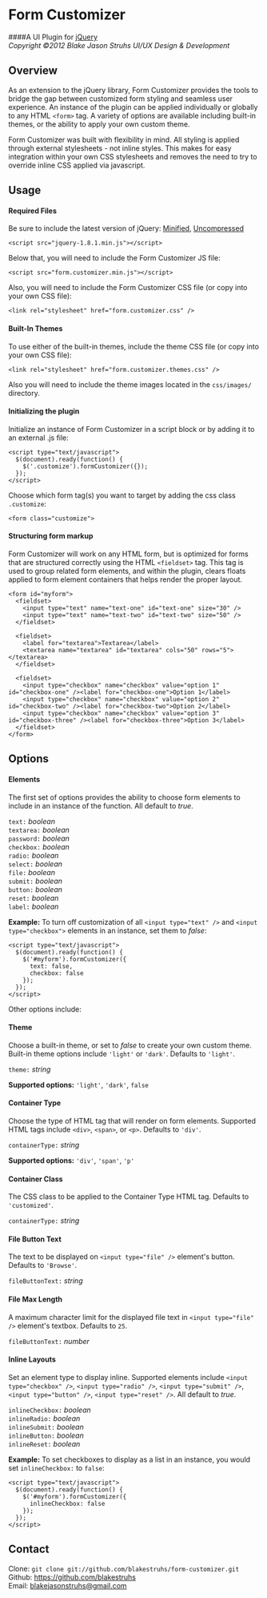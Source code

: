 Form Customizer
=========

####A UI Plugin for [jQuery][1]  
_Copyright ©2012 Blake Jason Struhs UI/UX Design & Development_

Overview
--------

As an extension to the jQuery library, Form Customizer provides the tools to bridge the gap between customized form styling and seamless user experience. An instance of the plugin can be applied individually or globally to any HTML `<form>` tag. A variety of options are available including built-in themes, or the ability to apply your own custom theme.

Form Customizer was built with flexibility in mind. All styling is applied through external stylesheets - not inline styles. This makes for easy integration within your own CSS stylesheets and removes the need to try to override inline CSS applied via javascript.


Usage
-----

#### Required Files  
Be sure to include the latest version of jQuery: [Minified][2], [Uncompressed][3]

    <script src="jquery-1.8.1.min.js"></script>  

Below that, you will need to include the Form Customizer JS file:

    <script src="form.customizer.min.js"></script>  

Also, you will need to include the Form Customizer CSS file (or copy into your own CSS file):  

    <link rel="stylesheet" href="form.customizer.css" />

#### Built-In Themes  
To use either of the built-in themes, include the theme CSS file (or copy into your own CSS file):

    <link rel="stylesheet" href="form.customizer.themes.css" />

Also you will need to include the theme images located in the `css/images/` directory.

#### Initializing the plugin  
Initialize an instance of Form Customizer in a script block or by adding it to an external .js file:

    <script type="text/javascript">  
      $(document).ready(function() {  
        $('.customize').formCustomizer({});  
      });  
    </script>

Choose which form tag(s) you want to target by adding the css class `.customize`:

    <form class="customize">

#### Structuring form markup
Form Customizer will work on any HTML form, but is optimized for forms that are structured correctly using the HTML `<fieldset>` tag. This tag is used to group related form elements, and within the plugin, clears floats applied to form element containers that helps render the proper layout. 
  
    <form id="myform">  
      <fieldset>  
        <input type="text" name="text-one" id="text-one" size="30" />  
        <input type="text" name="text-two" id="text-two" size="50" />  
      </fieldset>  

      <fieldset>  
        <label for="textarea">Textarea</label>  
        <textarea name="textarea" id="textarea" cols="50" rows="5"></textarea>  
      </fieldset>

      <fieldset>  
        <input type="checkbox" name="checkbox" value="option 1" id="checkbox-one" /><label for="checkbox-one">Option 1</label>  
        <input type="checkbox" name="checkbox" value="option 2" id="checkbox-two" /><label for="checkbox-two">Option 2</label>  
        <input type="checkbox" name="checkbox" value="option 3" id="checkbox-three" /><label for="checkbox-three">Option 3</label>  
      </fieldset>  
    </form>  

Options
-------

#### Elements  
The first set of options provides the ability to choose form elements to include in an instance of the function. All default to _true_.

`text:` _boolean_  
`textarea:` _boolean_  
`password:` _boolean_  
`checkbox:` _boolean_  
`radio:` _boolean_  
`select:` _boolean_  
`file:` _boolean_  
`submit:` _boolean_  
`button:` _boolean_  
`reset:` _boolean_  
`label:` _boolean_  

__Example:__ To turn off customization of all `<input type="text" />` and `<input type="checkbox">` elements in an instance, set them to _false_:

    <script type="text/javascript">  
      $(document).ready(function() {  
        $('#myform').formCustomizer({  
          text: false,  
          checkbox: false  
        });  
      });  
    </script>  

Other options include:

#### Theme  
Choose a built-in theme, or set to _false_ to create your own custom theme. Built-in theme options include `'light'` or `'dark'`. Defaults to `'light'`.

`theme:` _string_

__Supported options:__ `'light'`, `'dark'`, `false`  

#### Container Type  
Choose the type of HTML tag that will render on form elements. Supported HTML tags include `<div>`, `<span>`, or `<p>`. Defaults to `'div'`.

`containerType:` _string_

__Supported options:__ `'div'`, `'span'`, `'p'`  

#### Container Class  
The CSS class to be applied to the Container Type HTML tag. Defaults to `'customized'`.

`containerType:` _string_  

#### File Button Text  
The text to be displayed on `<input type="file" />` element's button. Defaults to `'Browse'`.

`fileButtonText:` _string_  

#### File Max Length  
A maximum character limit for the displayed file text in `<input type="file" />` element's textbox. Defaults to `25`.

`fileButtonText:` _number_    

#### Inline Layouts    
Set an element type to display inline. Supported elements include `<input type="checkbox" />`, `<input type="radio" />`, `<input type="submit" />`, `<input type="button" />`, `<input type="reset" />`. All default to _true_.  

`inlineCheckbox:` _boolean_    
`inlineRadio:` _boolean_  
`inlineSubmit:` _boolean_  
`inlineButton:` _boolean_  
`inlineReset:` _boolean_  

__Example:__ To set checkboxes to display as a list in an instance, you would set `inlineCheckbox:` to `false`:  

    <script type="text/javascript">  
      $(document).ready(function() {  
        $('#myform').formCustomizer({  
          inlineCheckbox: false  
        });  
      });  
    </script>  


Contact
-------

Clone: `git clone git://github.com/blakestruhs/form-customizer.git`  
Github: <https://github.com/blakestruhs>  
Email: <blakejasonstruhs@gmail.com>  

[1]: http://jquery.com/
[2]: http://code.jquery.com/jquery-1.8.1.min.js
[3]: http://code.jquery.com/jquery-1.8.1.js